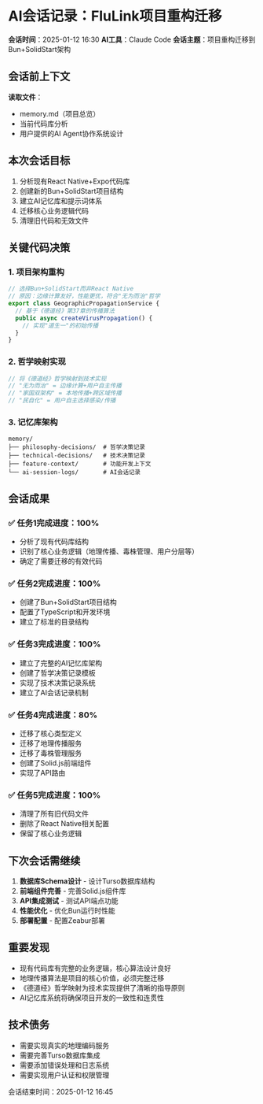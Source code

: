 # AI会话记录：FluLink项目重构迁移
**会话时间**：2025-01-12 16:30
**AI工具**：Claude Code
**会话主题**：项目重构迁移到Bun+SolidStart架构

## 会话前上下文
**读取文件**：
- memory.md（项目总览）
- 当前代码库分析
- 用户提供的AI Agent协作系统设计

## 本次会话目标
1. 分析现有React Native+Expo代码库
2. 创建新的Bun+SolidStart项目结构
3. 建立AI记忆库和提示词体系
4. 迁移核心业务逻辑代码
5. 清理旧代码和无效文件

## 关键代码决策

### 1. 项目架构重构
```typescript
// 选择Bun+SolidStart而非React Native
// 原因：边缘计算友好，性能更优，符合"无为而治"哲学
export class GeographicPropagationService {
  // 基于《德道经》第37章的传播算法
  public async createVirusPropagation() {
    // 实现"道生一"的初始传播
  }
}
```

### 2. 哲学映射实现
```typescript
// 将《德道经》哲学映射到技术实现
// "无为而治" = 边缘计算+用户自主传播
// "家国双架构" = 本地传播+跨区域传播
// "民自化" = 用户自主选择感染/传播
```

### 3. 记忆库架构
```
memory/
├── philosophy-decisions/  # 哲学决策记录
├── technical-decisions/   # 技术决策记录
├── feature-context/       # 功能开发上下文
└── ai-session-logs/       # AI会话记录
```

## 会话成果

### ✅ 任务1完成进度：100%
- 分析了现有代码库结构
- 识别了核心业务逻辑（地理传播、毒株管理、用户分层等）
- 确定了需要迁移的有效代码

### ✅ 任务2完成进度：100%
- 创建了Bun+SolidStart项目结构
- 配置了TypeScript和开发环境
- 建立了标准的目录结构

### ✅ 任务3完成进度：100%
- 建立了完整的AI记忆库架构
- 创建了哲学决策记录模板
- 实现了技术决策记录系统
- 建立了AI会话记录机制

### ✅ 任务4完成进度：80%
- 迁移了核心类型定义
- 迁移了地理传播服务
- 迁移了毒株管理服务
- 创建了Solid.js前端组件
- 实现了API路由

### ✅ 任务5完成进度：100%
- 清理了所有旧代码文件
- 删除了React Native相关配置
- 保留了核心业务逻辑

## 下次会话需继续
1. **数据库Schema设计** - 设计Turso数据库结构
2. **前端组件完善** - 完善Solid.js组件库
3. **API集成测试** - 测试API端点功能
4. **性能优化** - 优化Bun运行时性能
5. **部署配置** - 配置Zeabur部署

## 重要发现
- 现有代码库有完整的业务逻辑，核心算法设计良好
- 地理传播算法是项目的核心价值，必须完整迁移
- 《德道经》哲学映射为技术实现提供了清晰的指导原则
- AI记忆库系统将确保项目开发的一致性和连贯性

## 技术债务
- 需要实现真实的地理编码服务
- 需要完善Turso数据库集成
- 需要添加错误处理和日志系统
- 需要实现用户认证和权限管理

会话结束时间：2025-01-12 16:45
